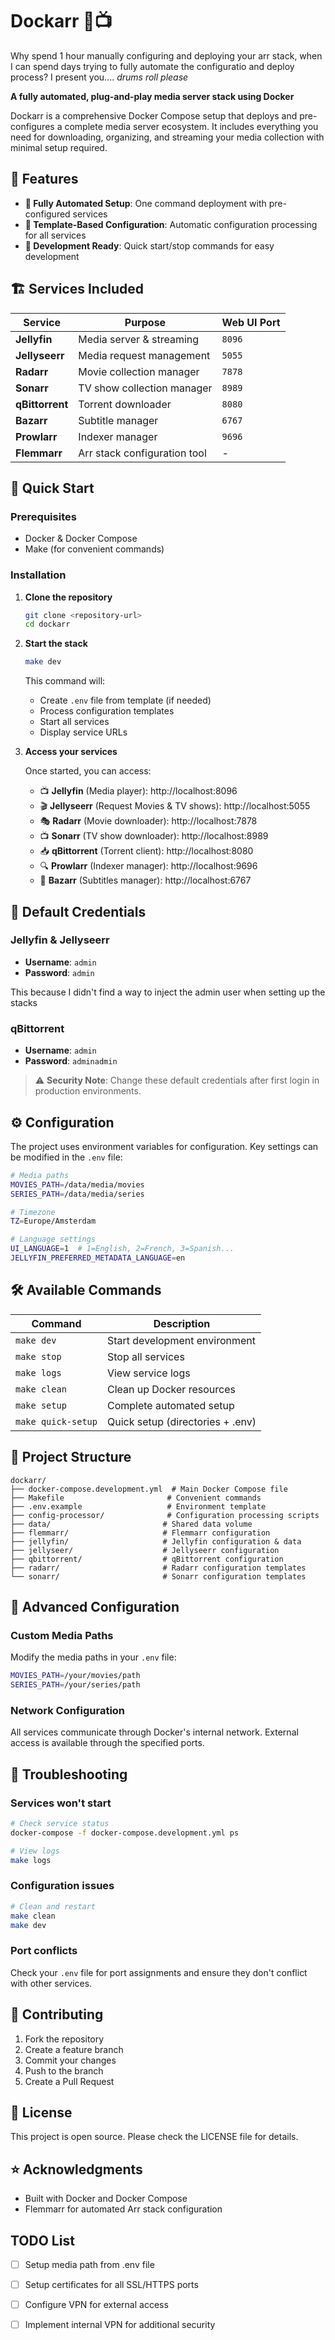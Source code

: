 
# Dockarr 🐳📺

Why spend 1 hour manually configuring and deploying your arr stack, when I can spend days trying to fully automate the configuratio and deploy process?
I present you.... *drums roll please*

**A fully automated, plug-and-play media server stack using Docker**

Dockarr is a comprehensive Docker Compose setup that deploys and pre-configures a complete media server ecosystem. It includes everything you need for downloading, organizing, and streaming your media collection with minimal setup required.

## 🌟 Features

- **🔄 Fully Automated Setup**: One command deployment with pre-configured services
- **🔧 Template-Based Configuration**: Automatic configuration processing for all services
- **🚀 Development Ready**: Quick start/stop commands for easy development

## 🏗️ Services Included

| Service | Purpose | Web UI Port |
|---------|---------|-------------|
| **Jellyfin** | Media server & streaming | `8096` |
| **Jellyseerr** | Media request management | `5055` |
| **Radarr** | Movie collection manager | `7878` |
| **Sonarr** | TV show collection manager | `8989` |
| **qBittorrent** | Torrent downloader | `8080` |
| **Bazarr** | Subtitle manager | `6767` |
| **Prowlarr** | Indexer manager | `9696` |
| **Flemmarr** | Arr stack configuration tool | - |

## 🚀 Quick Start

### Prerequisites
- Docker & Docker Compose
- Make (for convenient commands)

### Installation

1. **Clone the repository**
   ```bash
   git clone <repository-url>
   cd dockarr
   ```

2. **Start the stack**
   ```bash
   make dev
   ```
   
   This command will:
   - Create `.env` file from template (if needed)
   - Process configuration templates
   - Start all services
   - Display service URLs

3. **Access your services**
   
   Once started, you can access:
   - 📺 **Jellyfin** (Media player): http://localhost:8096
	- 🎬 **Jellyseerr** (Request Movies & TV shows): http://localhost:5055
	- 🎭 **Radarr** (Movie downloader): http://localhost:7878
	- 📺 **Sonarr** (TV show downloader): http://localhost:8989
	- 📥 **qBittorrent** (Torrent client): http://localhost:8080
	- 🔍 **Prowlarr** (Indexer manager): http://localhost:9696
	- 🎯 **Bazarr** (Subtitles manager): http://localhost:6767

## 🔑 Default Credentials

### Jellyfin & Jellyseerr
- **Username**: `admin`
- **Password**: `admin`

This because I didn't find a way to inject the admin user when setting up the stacks

### qBittorrent
- **Username**: `admin`  
- **Password**: `adminadmin`

> ⚠️ **Security Note**: Change these default credentials after first login in production environments.

## ⚙️ Configuration

The project uses environment variables for configuration. Key settings can be modified in the `.env` file:

```bash
# Media paths
MOVIES_PATH=/data/media/movies
SERIES_PATH=/data/media/series

# Timezone
TZ=Europe/Amsterdam

# Language settings
UI_LANGUAGE=1  # 1=English, 2=French, 3=Spanish...
JELLYFIN_PREFERRED_METADATA_LANGUAGE=en
```

## 🛠️ Available Commands

| Command | Description |
|---------|-------------|
| `make dev` | Start development environment |
| `make stop` | Stop all services |
| `make logs` | View service logs |
| `make clean` | Clean up Docker resources |
| `make setup` | Complete automated setup |
| `make quick-setup` | Quick setup (directories + .env) |

## 📁 Project Structure

```
dockarr/
├── docker-compose.development.yml  # Main Docker Compose file
├── Makefile                       # Convenient commands
├── .env.example                   # Environment template
├── config-processor/              # Configuration processing scripts
├── data/                         # Shared data volume
├── flemmarr/                     # Flemmarr configuration
├── jellyfin/                     # Jellyfin configuration & data
├── jellyseer/                    # Jellyseerr configuration
├── qbittorrent/                  # qBittorrent configuration
├── radarr/                       # Radarr configuration templates
└── sonarr/                       # Sonarr configuration templates
```

## 🔧 Advanced Configuration

### Custom Media Paths
Modify the media paths in your `.env` file:
```bash
MOVIES_PATH=/your/movies/path
SERIES_PATH=/your/series/path
```

### Network Configuration
All services communicate through Docker's internal network. External access is available through the specified ports.

## 🐛 Troubleshooting

### Services won't start
```bash
# Check service status
docker-compose -f docker-compose.development.yml ps

# View logs
make logs
```

### Configuration issues
```bash
# Clean and restart
make clean
make dev
```

### Port conflicts
Check your `.env` file for port assignments and ensure they don't conflict with other services.

## 🤝 Contributing

1. Fork the repository
2. Create a feature branch
3. Commit your changes
4. Push to the branch
5. Create a Pull Request

## 📄 License

This project is open source. Please check the LICENSE file for details.

## ⭐ Acknowledgments

- Built with Docker and Docker Compose
- Flemmarr for automated Arr stack configuration

## TODO List

- [ ] Setup media path from .env file
- [ ] Setup certificates for all SSL/HTTPS ports
- [ ] Configure VPN for external access
- [ ] Implement internal VPN for additional security


